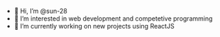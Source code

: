 - 👋 Hi, I’m @sun-28
- 👀 I’m interested in web development and competetive programming
- 🌱 I’m currently working on new projects using ReactJS
<!---
sun-28/sun-28 is a ✨ special ✨ repository because its `README.md` (this file) appears on your GitHub profile.
You can click the Preview link to take a look at your changes.
--->
